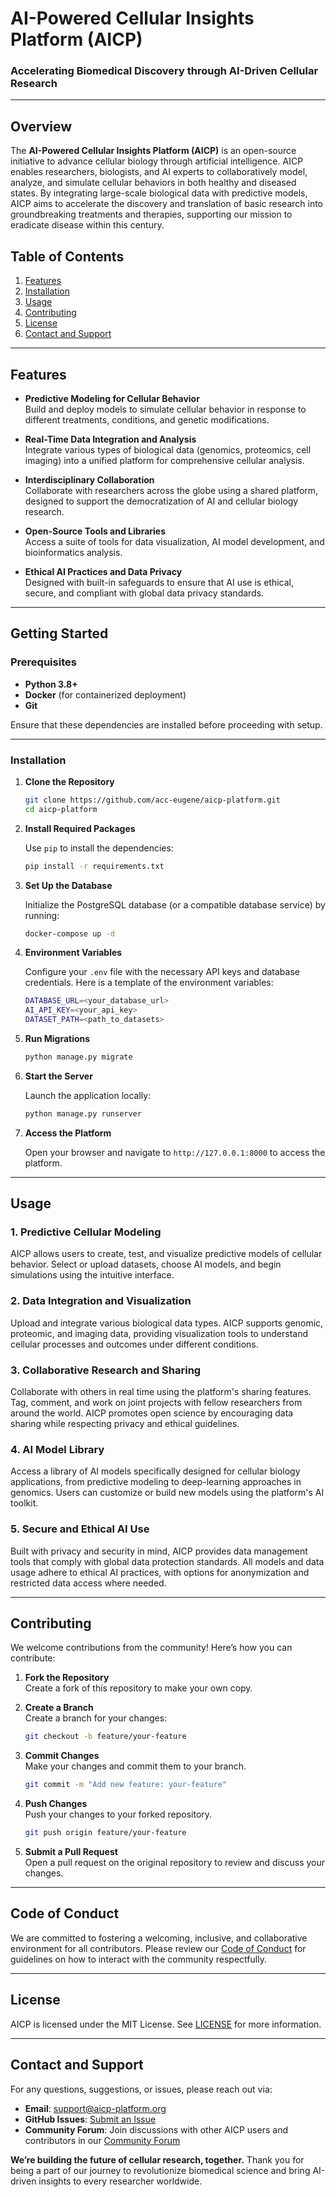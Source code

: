 # **AI-Powered Cellular Insights Platform (AICP)**

### Accelerating Biomedical Discovery through AI-Driven Cellular Research

---

## **Overview**

The **AI-Powered Cellular Insights Platform (AICP)** is an open-source initiative to advance cellular biology through artificial intelligence. AICP enables researchers, biologists, and AI experts to collaboratively model, analyze, and simulate cellular behaviors in both healthy and diseased states. By integrating large-scale biological data with predictive models, AICP aims to accelerate the discovery and translation of basic research into groundbreaking treatments and therapies, supporting our mission to eradicate disease within this century.

## **Table of Contents**

1. [Features](#features)
2. [Installation](#installation)
3. [Usage](#usage)
4. [Contributing](#contributing)
5. [License](#license)
6. [Contact and Support](#contact-and-support)

---

## **Features**

- **Predictive Modeling for Cellular Behavior**  
  Build and deploy models to simulate cellular behavior in response to different treatments, conditions, and genetic modifications.

- **Real-Time Data Integration and Analysis**  
  Integrate various types of biological data (genomics, proteomics, cell imaging) into a unified platform for comprehensive cellular analysis.

- **Interdisciplinary Collaboration**  
  Collaborate with researchers across the globe using a shared platform, designed to support the democratization of AI and cellular biology research.

- **Open-Source Tools and Libraries**  
  Access a suite of tools for data visualization, AI model development, and bioinformatics analysis.

- **Ethical AI Practices and Data Privacy**  
  Designed with built-in safeguards to ensure that AI use is ethical, secure, and compliant with global data privacy standards.

---

## **Getting Started**

### Prerequisites

- **Python 3.8+**
- **Docker** (for containerized deployment)
- **Git**

Ensure that these dependencies are installed before proceeding with setup.

---

### Installation

1. **Clone the Repository**

    ```bash
    git clone https://github.com/acc-eugene/aicp-platform.git
    cd aicp-platform
    ```

2. **Install Required Packages**

    Use `pip` to install the dependencies:

    ```bash
    pip install -r requirements.txt
    ```

3. **Set Up the Database**

    Initialize the PostgreSQL database (or a compatible database service) by running:

    ```bash
    docker-compose up -d
    ```

4. **Environment Variables**

    Configure your `.env` file with the necessary API keys and database credentials. Here is a template of the environment variables:

    ```bash
    DATABASE_URL=<your_database_url>
    AI_API_KEY=<your_api_key>
    DATASET_PATH=<path_to_datasets>
    ```

5. **Run Migrations**

    ```bash
    python manage.py migrate
    ```

6. **Start the Server**

    Launch the application locally:

    ```bash
    python manage.py runserver
    ```

7. **Access the Platform**

    Open your browser and navigate to `http://127.0.0.1:8000` to access the platform.

---

## **Usage**

### 1. **Predictive Cellular Modeling**

   AICP allows users to create, test, and visualize predictive models of cellular behavior. Select or upload datasets, choose AI models, and begin simulations using the intuitive interface.

### 2. **Data Integration and Visualization**

   Upload and integrate various biological data types. AICP supports genomic, proteomic, and imaging data, providing visualization tools to understand cellular processes and outcomes under different conditions.

### 3. **Collaborative Research and Sharing**

   Collaborate with others in real time using the platform's sharing features. Tag, comment, and work on joint projects with fellow researchers from around the world. AICP promotes open science by encouraging data sharing while respecting privacy and ethical guidelines.

### 4. **AI Model Library**

   Access a library of AI models specifically designed for cellular biology applications, from predictive modeling to deep-learning approaches in genomics. Users can customize or build new models using the platform's AI toolkit.

### 5. **Secure and Ethical AI Use**

   Built with privacy and security in mind, AICP provides data management tools that comply with global data protection standards. All models and data usage adhere to ethical AI practices, with options for anonymization and restricted data access where needed.

---

## **Contributing**

We welcome contributions from the community! Here’s how you can contribute:

1. **Fork the Repository**  
   Create a fork of this repository to make your own copy.

2. **Create a Branch**  
   Create a branch for your changes:

   ```bash
   git checkout -b feature/your-feature
   ```

3. **Commit Changes**  
   Make your changes and commit them to your branch.

   ```bash
   git commit -m "Add new feature: your-feature"
   ```

4. **Push Changes**  
   Push your changes to your forked repository.

   ```bash
   git push origin feature/your-feature
   ```

5. **Submit a Pull Request**  
   Open a pull request on the original repository to review and discuss your changes.

---

## **Code of Conduct**

We are committed to fostering a welcoming, inclusive, and collaborative environment for all contributors. Please review our [Code of Conduct](CODE_OF_CONDUCT.md) for guidelines on how to interact with the community respectfully.

---

## **License**

AICP is licensed under the MIT License. See [LICENSE](LICENSE.md) for more information.

---

## **Contact and Support**

For any questions, suggestions, or issues, please reach out via:

- **Email**: support@aicp-platform.org
- **GitHub Issues**: [Submit an Issue](https://github.com/username/aicp-platform/issues)
- **Community Forum**: Join discussions with other AICP users and contributors in our [Community Forum](https://forum.aicp-platform.org)

**We’re building the future of cellular research, together.** Thank you for being a part of our journey to revolutionize biomedical science and bring AI-driven insights to every researcher worldwide.